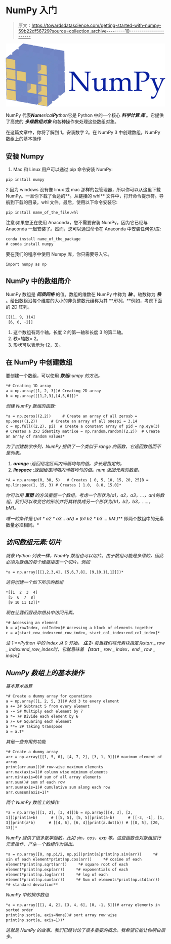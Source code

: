 # NumPy 入门

> 原文：<https://towardsdatascience.com/getting-started-with-numpy-59b22df56729?source=collection_archive---------10----------------------->

![](img/6ca5a70d1c76a8a10afac25631495fd2.png)

NumPy 代表***Num****erical****Py****thon*它是 Python 中的一个核心 ***科学计算* *库*** 。它提供了高效的 ***多维数组对象*** 和各种操作来处理这些数组对象。

在这篇文章中，你将了解到
1。安装数字
2。在 NumPy
3 中创建数组。NumPy 数组上的基本操作

## 安装 Numpy

1.  Mac 和 Linux 用户可以通过 pip 命令安装 NumPy:

```
pip install numpy
```

2.因为 windows 没有像 linux 或 mac 那样的包管理器，所以你可以从这里下载 NumPy。一旦你下载了合适的**。从链接的 whl** 文件中，打开命令提示符。导航到下载的目录。whl 文件。最后，使用以下命令安装它:

```
pip install name_of_the_file.whl
```

注意:如果您正在使用 Anaconda，您不需要安装 NumPy，因为它已经与 Anaconda 一起安装了。然而，您可以通过命令在 Anaconda 中安装任何包/库:

```
conda install name_of_the_package
# conda install numpy
```

要在我们的程序中使用 Numpy 库，你只需要导入它。

```
import numpy as np
```

## NumPy 中的数组简介

NumPy 数组是 ***同质网格*** 的值。数组的维数在 NumPy 中称为 ***轴*** 。轴数称为 ***秩*** 。给出数组沿每个维度的大小的非负整数元组称为其 ***形状*。**例如，考虑下面的 2D 阵列。

```
[[11, 9, 114]
 [6, 0, -2]]
```

1.  这个数组有两个轴。长度 2 的第一轴和长度 3 的第二轴。
2.  秩=轴数= 2。
3.  形状可以表示为:(2，3)。

## 在 NumPy 中创建数组

要创建一个数组，可以使用 ***数组****numpy 的方法。*

```
*# Creating 1D array
a = np.array([1, 2, 3])# Creating 2D array
b = np.array([[1,2,3],[4,5,6]])*
```

*创建 NumPy 数组的函数:*

```
*a = np.zeros((2,2))     # Create an array of all zerosb = np.ones((1,2))      # Create an array of all onespi = 3.14
c = np.full((2,2), pi)  # Create a constant array of pid = np.eye(3)           # Creates a 3x3 identity matrixe = np.random.random((2,2))  # Create an array of random values*
```

*为了创建数字序列，NumPy 提供了一个类似于 range 的函数，它返回数组而不是列表。*

1.  ****arange*** :返回给定区间内间隔均匀的值。步长是指定的。*
2.  ****linspace*** :返回给定间隔内间隔均匀的值。num 返回元素的数量。*

```
*A = np.arange(0, 30, 5)   # Creates [ 0, 5, 10, 15, 20, 25]B = np.linspace(1, 15, 3) # Creates [ 1.0,  8.0, 15.0]*
```

*你可以用 ***重塑*** 的方法重塑一个数组。考虑一个形状为(a1，a2，a3，…，an)的数组。我们可以改变它的形状并将其转换成另一个形状为(b1，b2，b3，…..，bM)。*

*唯一的条件是:(***)a1 * a2 * a3…* aN) = (b1 *b2 * b3 …* bM )***
即两个数组中的元素数量必须相同。*

## *访问数组元素:切片*

*就像 Python 列表一样，NumPy 数组也可以切片。由于数组可能是多维的，因此必须为数组的每个维度指定一个切片。例如*

```
*a = np.array([[1,2,3,4], [5,6,7,8], [9,10,11,12]])*
```

*这将创建一个如下所示的数组*

```
*[[1  2  3  4]
 [5  6  7  8]
 [9 10 11 12]]*
```

*现在让我们假设你想从中访问元素。*

```
*# Accessing an element
b = a[rowIndex, colIndex]# Accessing a block of elements together
c = a[start_row_index:end_row_index, start_col_index:end_col_index]*
```

***注 1:**Python 中的 Index 从 0 开始。
**注 2:** 每当我们将元素块指定为*start _ row _ index:end_row_index*时，它就意味着
【start _ row _ index，end _ row _ index】*

## *NumPy 数组上的基本操作*

*基本算术运算*

```
*# Create a dummy array for operations
a = np.array([1, 2, 5, 3])# Add 3 to every element
a += 3# Subtract 5 from every element
a -= 5# Multiply each element by 7
a *= 7# Divide each element by 6
a /= 6# Squaring each element
a **= 2# Taking transpose
a = a.T*
```

*其他一些有用的功能*

```
*# Create a dummy array
arr = np.array([[1, 5, 6], [4, 7, 2], [3, 1, 9]])# maximum element of array
print(arr.max())# row-wise maximum elements
arr.max(axis=1)# column wise minimum elements
arr.min(axis=0)# sum of all array elements
arr.sum()# sum of each row
arr.sum(axis=1)# cumulative sum along each row
arr.cumsum(axis=1)*
```

*两个 NumPy 数组上的操作*

```
*a = np.array([[1, 2], [3, 4]])b = np.array([[4, 3], [2, 1]])print(a+b)      # [[5, 5], [5, 5]]print(a-b)      # [[-3, -1], [1, 3]]print(a*b)      # [[4, 6], [6, 4]]print(a.dot(b)) # [[8, 5], [20, 13]]*
```

*NumPy 提供了很多数学函数，比如 sin，cos，exp 等。这些函数也对数组进行元素操作，产生一个数组作为输出。*

```
*a = np.array([0, np.pi/2, np.pi])print(a)print(np.sin(arr))     *# sin of each element*print(np.cos(arr))     *# cosine of each element*print(np.sqrt(arr))     *# square root of each element*print(np.exp(arr))     *# exponentials of each element*print(np.log(arr))     *# log of each element*print(np.sum(arr))     *# Sum of elements*print(np.std(arr))     *# standard deviation**
```

*NumPy 中的排序数组*

```
*a = np.array([[1, 4, 2], [3, 4, 6], [0, -1, 5]])# array elements in sorted order
print(np.sort(a, axis=None))# sort array row wise
print(np.sort(a, axis=1))*
```

*这就是 NumPy 的故事。我们已经讨论了很多重要的概念。我希望它能让你明白很多。*